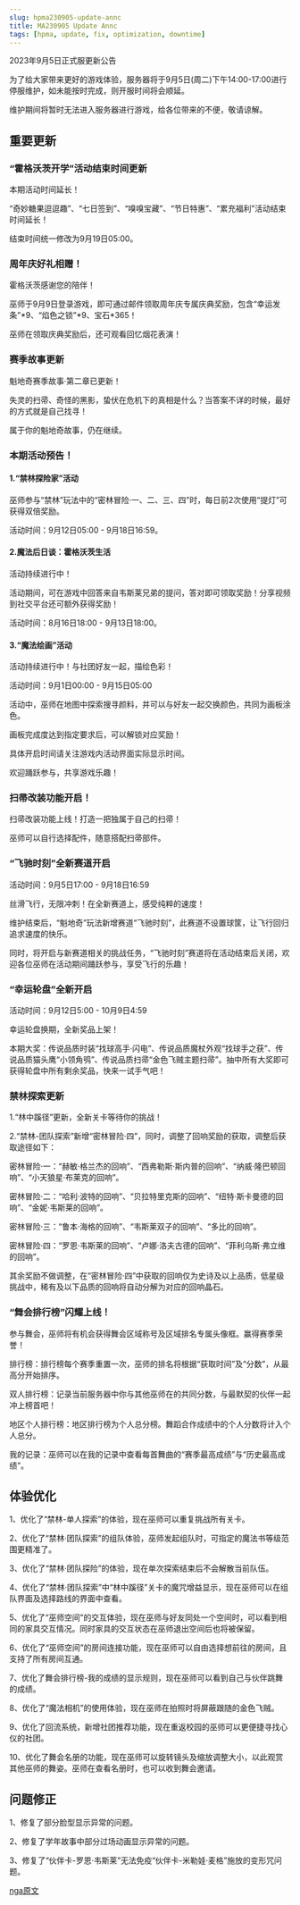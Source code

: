 ```yaml
---
slug: hpma230905-update-annc
title: MA230905 Update Annc
tags: [hpma, update, fix, optimization, downtime]
---
```


2023年9月5日正式服更新公告

<!--truncate-->

为了给大家带来更好的游戏体验，服务器将于9月5日(周二)下午14:00-17:00进行停服维护，如未能按时完成，则开服时间将会顺延。

维护期间将暂时无法进入服务器进行游戏，给各位带来的不便，敬请谅解。

## 重要更新

### “霍格沃茨开学”活动结束时间更新

本期活动时间延长！

“奇妙糖果逗逗趣”、“七日签到”、“嗅嗅宝藏”、“节日特惠”、“累充福利”活动结束时间延长！

结束时间统一修改为9月19日05:00。

### 周年庆好礼相赠！

霍格沃茨感谢您的陪伴！

巫师于9月9日登录游戏，即可通过邮件领取周年庆专属庆典奖励，包含“幸运发条”\*9、“焰色之锁”\*9、宝石\*365！

巫师在领取庆典奖励后，还可观看回忆烟花表演！

### 赛季故事更新

魁地奇赛季故事·第二章已更新！

失灵的扫帚、奇怪的黑影，蛰伏在危机下的真相是什么？当答案不详的时候，最好的方式就是自己找寻！

属于你的魁地奇故事，仍在继续。

### 本期活动预告！

#### 1.“禁林探险家”活动

巫师参与“禁林”玩法中的“密林冒险·一、二、三、四”时，每日前2次使用“提灯”可获得双倍奖励。

活动时间：9月12日05:00 - 9月18日16:59。

#### 2.魔法后日谈：霍格沃茨生活

活动持续进行中！

活动期间，可在游戏中回答来自韦斯莱兄弟的提问，答对即可领取奖励！分享视频到社交平台还可额外获得奖励！

活动时间：8月16日18:00 - 9月13日18:00。

#### 3.“魔法绘画”活动

活动持续进行中！与社团好友一起，描绘色彩！

活动时间：9月1日00:00 - 9月15日05:00

活动中，巫师在地图中探索搜寻颜料，并可以与好友一起交换颜色，共同为画板涂色。

画板完成度达到指定要求后，可以解锁对应奖励！

具体开启时间请关注游戏内活动界面实际显示时间。

欢迎踊跃参与，共享游戏乐趣！

### 扫帚改装功能开启！

扫帚改装功能上线！打造一把独属于自己的扫帚！

巫师可以自行选择配件，随意搭配扫帚部件。

### “飞驰时刻”全新赛道开启

活动时间：9月5日17:00 - 9月18日16:59

丝滑飞行，无限冲刺！在全新赛道上，感受纯粹的速度！

维护结束后，“魁地奇”玩法新增赛道“飞驰时刻”，此赛道不设置球筐，让飞行回归追求速度的快乐。

同时，将开启与新赛道相关的挑战任务，“飞驰时刻”赛道将在活动结束后关闭，欢迎各位巫师在活动期间踊跃参与，享受飞行的乐趣！

### “幸运轮盘”全新开启

活动时间：9月12日5:00 - 10月9日4:59

幸运轮盘换期，全新奖品上架！

本期大奖：传说品质时装“找球高手·闪电”、传说品质魔杖外观“找球手之获”、传说品质猫头鹰“小领角鸮”、传说品质扫帚“金色飞贼主题扫帚”。抽中所有大奖即可获得轮盘中所有剩余奖品，快来一试手气吧！

### 禁林探索更新

1.“林中蹊径”更新，全新关卡等待你的挑战！

2.“禁林-团队探索”新增“密林冒险·四”，同时，调整了回响奖励的获取，调整后获取途径如下：

密林冒险·一：“赫敏·格兰杰的回响”、“西弗勒斯·斯内普的回响”、“纳威·隆巴顿回响”、“小天狼星·布莱克的回响”。

密林冒险·二：“哈利·波特的回响”、“贝拉特里克斯的回响”、“纽特·斯卡曼德的回响”、“金妮·韦斯莱的回响”。

密林冒险·三：“鲁本·海格的回响”、“韦斯莱双子的回响”、“多比的回响”。

密林冒险·四：“罗恩·韦斯莱的回响”、“卢娜·洛夫古德的回响”、“菲利乌斯·弗立维的回响”。

其余奖励不做调整，在“密林冒险·四”中获取的回响仅为史诗及以上品质，低星级挑战中，稀有及以下品质的回响将自动分解为对应的回响晶石。

### “舞会排行榜”闪耀上线！

参与舞会，巫师将有机会获得舞会区域称号及区域排名专属头像框。赢得赛季荣誉！

排行榜：排行榜每个赛季重置一次，巫师的排名将根据“获取时间”及“分数”，从最高分开始排序。

双人排行榜：记录当前服务器中你与其他巫师在的共同分数，与最默契的伙伴一起冲上榜首吧！

地区个人排行榜：地区排行榜为个人总分榜。舞蹈合作成绩中的个人分数将计入个人总分。

我的记录：巫师可以在我的记录中查看每首舞曲的“赛季最高成绩”与“历史最高成绩”。

## 体验优化

1、优化了“禁林-单人探索”的体验，现在巫师可以重复挑战所有关卡。

2、优化了“禁林·团队探索”的组队体验，巫师发起组队时，可指定的魔法书等级范围更精准了。

3、优化了“禁林·团队探险”的体验，现在单次探索结束后不会解散当前队伍。

4、优化了“禁林·团队探索”中“林中蹊径”关卡的魔咒增益显示，现在巫师可以在组队界面及选择路线的界面中查看。

5、优化了“巫师空间”的交互体验，现在巫师与好友同处一个空间时，可以看到相同的家具交互情况。同时家具的交互状态在巫师退出空间后也将被保留。

6、优化了“巫师空间”的房间连接功能，现在巫师可以自由选择想前往的房间，且支持了所有房间互通。

7、优化了舞会排行榜-我的成绩的显示规则，现在巫师可以看到自己与伙伴跳舞的成绩。

8、优化了“魔法相机”的使用体验，现在巫师在拍照时将屏蔽跟随的金色飞贼。

9、优化了回流系统，新增社团推荐功能，现在重返校园的巫师可以更便捷寻找心仪的社团。

10、优化了舞会名册的功能，现在巫师可以旋转镜头及缩放调整大小，以此观赏其他巫师的舞姿。巫师在查看名册时，也可以收到舞会邀请。

## 问题修正

1、修复了部分脸型显示异常的问题。

2、修复了学年故事中部分过场动画显示异常的问题。

3、修复了“伙伴卡-罗恩·韦斯莱”无法免疫“伙伴卡-米勒娃·麦格”施放的变形咒问题。



[nga原文](https://ngabbs.com/read.php?&tid=37615780)